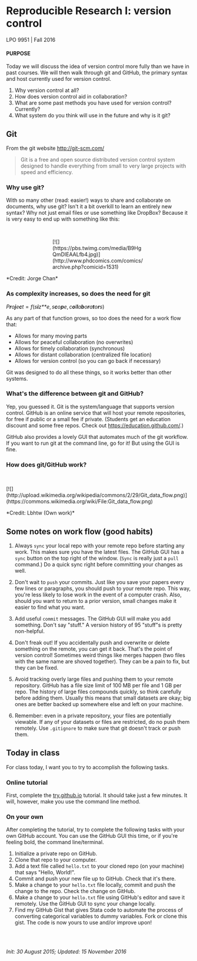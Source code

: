 Reproducible Research I: version control
================
LPO 9951 | Fall 2016

#### PURPOSE

Today we will discuss the idea of version control more fully than we have in past courses. We will then walk through git and GitHub, the primary syntax and host currently used for version control.

1.  Why version control at all?
2.  How does version control aid in collaboration?
3.  What are some past methods you have used for version control? Currently?
4.  What system do you think will use in the future and why is it git?

Git
---

From the git website <http://git-scm.com/>

> Git is a free and open source distributed version control system designed to handle everything from small to very large projects with speed and efficiency.

### Why use git?

With so many other (read: easier!) ways to share and collaborate on documents, why use git? Isn't it a bit overkill to learn an entirely new syntax? Why not just email files or use something like DropBox? Because it is very easy to end up with something like this:

<br>
<p style="width: 50%; margin-left: auto; margin-right: auto;">
[![](https://pbs.twimg.com/media/B9HgQmDIEAALfb4.jpg)](http://www.phdcomics.com/comics/archive.php?comicid=1531)
</p>
*Credit: Jorge Chan*

<br>

### As complexity increases, so does the need for git

*P**r**o**j**e**c**t* = *f*(*s**i**z**e*, *s**c**o**p**e*, *c**o**l**l**a**b**o**r**a**t**o**r**s*)

As any part of that function grows, so too does the need for a work flow that:

-   Allows for many moving parts
-   Allows for peaceful collaboration (no overwrites)
-   Allows for timely collaboration (synchronous)
-   Allows for distant collaboration (centralized file location)
-   Allows for version control (so you can go back if necessary)

Git was designed to do all these things, so it works better than other systems.

### What's the difference between git and GitHub?

Yep, you guessed it. Git is the system/language that supports version control. GitHub is an online service that will host your remote repositories, for free if public or a small fee if private. (Students get an education discount and some free repos. Check out <https://education.github.com/>.)

GitHub also provides a lovely GUI that automates much of the git workflow. If you want to run git at the command line, go for it! But using the GUI is fine.

### How does git/GitHub work?

<br>
<p style="margin-left: auto; margin-right: auto;">
[![](http://upload.wikimedia.org/wikipedia/commons/2/29/Git_data_flow.png)](https://commons.wikimedia.org/wiki/File:Git_data_flow.png)
</p>
*Credit: Lbhtw (Own work)* <br>

Some notes on work flow (good habits)
-------------------------------------

1.  Always `sync` your local repo with your remote repo before starting any work. This makes sure you have the latest files. The GitHub GUI has a `sync` button on the top right of the window. (`Sync` is really just a `pull` command.) Do a quick sync right before committing your changes as well.

2.  Don't wait to `push` your commits. Just like you save your papers every few lines or paragraphs, you should push to your remote repo. This way, you're less likely to lose work in the event of a computer crash. Also, should you want to return to a prior version, small changes make it easier to find what you want.

3.  Add useful `commit` messages. The GitHub GUI will make you add something. Don't say "stuff." A version history of 95 "stuff"s is pretty non-helpful.

4.  Don't freak out! If you accidentally push and overwrite or delete something on the remote, you can get it back. That's the point of version control! Sometimes weird things like merges happen (two files with the same name are shoved together). They can be a pain to fix, but they can be fixed.

5.  Avoid tracking overly large files and pushing them to your remote repository. GitHub has a file size limit of 100 MB per file and 1 GB per repo. The history of large files compounds quickly, so think carefully before adding them. Usually this means that small datasets are okay; big ones are better backed up somewhere else and left on your machine.

6.  Remember: even in a private repository, your files are potentially viewable. If any of your datasets or files are restricted, do no push them remotely. Use `.gitignore` to make sure that git doesn't track or push them.

Today in class
--------------

For class today, I want you to try to accomplish the following tasks.

### Online tutorial

First, complete the [try.github.io](https://try.github.io) tutorial. It should take just a few minutes. It will, however, make you use the command line method.

### On your own

After completing the tutorial, try to complete the following tasks with your own GitHub account. You can use the GitHub GUI this time, or if you're feeling bold, the command line/terminal.

1.  Initialize a private repo on GitHub.
2.  Clone that repo to your computer.
3.  Add a text file called `hello.txt` to your cloned repo (on your machine) that says "Hello, World!".
4.  Commit and push your new file up to GitHub. Check that it's there.
5.  Make a change to your `hello.txt` file locally, commit and push the change to the repo. Check the change on GitHub.
6.  Make a change to your `hello.txt` file using GitHub's editor and save it remotely. Use the GitHub GUI to sync your change locally.
7.  Find my GitHub Gist that gives Stata code to automate the process of converting categorical variables to dummy variables. Fork or clone this gist. The code is now yours to use and/or improve upon!

<br><br>

*Init: 30 August 2015; Updated: 15 November 2016*

<br>
